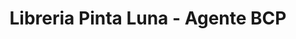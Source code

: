 ---
title: "Libreria Pinta Luna - Agente BCP"
url: /ciudad-satelite/libreria-pinta-luna-agente-bcp/
shop: material de oficina
---